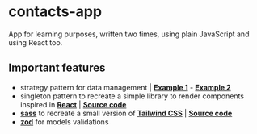 # contacts-app

App for learning purposes, written two times, using plain JavaScript and using React too.

## Important features

- strategy pattern for data management | **[Example 1](https://github.com/diegofrayo/contacts-app/tree/main/vanilla-js/src/modules/data/contacts)** - **[Example 2](https://github.com/diegofrayo/contacts-app/tree/main/vanilla-js/src/modules/events-manager)**
- singleton pattern to recreate a simple library to render components inspired in **[React](https://es.reactjs.org/)** | **[Source code](https://github.com/diegofrayo/contacts-app/blob/main/vanilla-js/src/lib/ryakt.ts)**
- **[sass](https://sass-lang.com/documentation)** to recreate a small version of **[Tailwind CSS](https://tailwindcss.com/docs/installation)** | **[Source code](https://github.com/diegofrayo/contacts-app/tree/main/vanilla-js/src/lib/fakewind)**
- **[zod](https://github.com/colinhacks/zod)** for models validations

